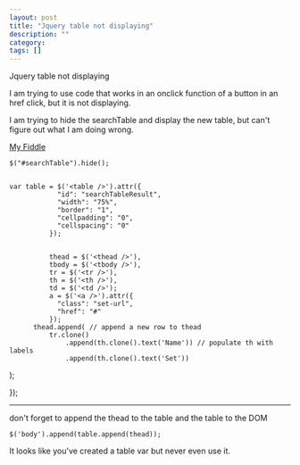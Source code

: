 ```yaml
---
layout: post
title: "Jquery table not displaying"
description: ""
category:
tags: []
---
```


Jquery table not displaying


I am trying to use code that works in an onclick function of a button in an href click, but it is not displaying.

I am trying to hide the searchTable and display the new table, but can't figure out what I am doing wrong.

[My Fiddle](http://jsfiddle.net/CLqdz/1/)

    $("#searchTable").hide();
    
    
    var table = $('<table />').attr({
                "id": "searchTableResult",
                "width": "75%",
                "border": "1",
                "cellpadding": "0",
                "cellspacing": "0"
              });
    
    
              thead = $('<thead />'),
              tbody = $('<tbody />'),
              tr = $('<tr />'),
              th = $('<th />'),
              td = $('<td />');
              a = $('<a />').attr({
                "class": "set-url",
                "href": "#"
              });
          thead.append( // append a new row to thead
              tr.clone()
                  .append(th.clone().text('Name')) // populate th with labels
                  .append(th.clone().text('Set'))
  );           
    
    
    
    
  });


--------------------------------------- 
don't forget to append the thead to the table and the table to the DOM

    $('body').append(table.append(thead));

It looks like you've created a table var but never even use it.


